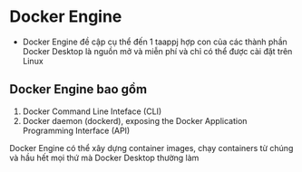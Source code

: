 # Docker Engine

- Docker Engine đề cập cụ thể đến 1 taappj hợp con của các thành phần Docker Desktop là nguồn mở và miễn phí và chỉ có thể được cài đặt trên Linux
## Docker Engine bao gồm
1. Docker Command Line Inteface (CLI)
2. Docker daemon (dockerd), exposing the Docker Application Programming Interface (API)

Docker Engine có thể xây dựng container images, chạy containers từ chúng và hầu hết mọi thứ mà Docker Desktop thường làm
